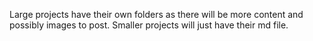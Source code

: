Large projects have their own folders as there will be more content and possibly images to post.
Smaller projects will just have their md file.
